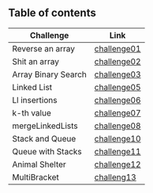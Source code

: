 ## Table of contents

Challenge           | Link
------------------- |--------
Reverse an array    | [challenge01](https://github.com/batool-alali-401-advanced-javascript/data-structures-and-algorithms/blob/master/JavaScript/challenges/arrayReverse/README.md)
Shit an array       | [challenge02](https://github.com/batool-alali-401-advanced-javascript/data-structures-and-algorithms/blob/master/JavaScript/challenges/arrayShift/README.md)
Array Binary Search | [challenge03](https://github.com/batool-alali-401-advanced-javascript/data-structures-and-algorithms/blob/master/JavaScript/challenges/arrayBinarySearch/README.md)
Linked List         | [challenge05](https://github.com/batool-alali-401-advanced-javascript/data-structures-and-algorithms/blob/master/Data-Structures/linkedList/README.md)
Ll insertions       | [challenge06](https://github.com/batool-alali-401-advanced-javascript/data-structures-and-algorithms/blob/master/Data-Structures/linkedList/README.md)
k-th value          | [challenge07](https://github.com/batool-alali-401-advanced-javascript/data-structures-and-algorithms/blob/master/Data-Structures/linkedList/README.md)
mergeLinkedLists    | [challenge08](https://github.com/batool-alali-401-advanced-javascript/data-structures-and-algorithms/blob/master/Data-Structures/linkedList/README.md)
Stack and Queue     | [challenge10](https://github.com/batool-alali-401-advanced-javascript/data-structures-and-algorithms/blob/queue-with-stacks/Data-Structures/stacksAndQueues/README.md)
Queue with Stacks   | [challenge11](https://github.com/batool-alali-401-advanced-javascript/data-structures-and-algorithms/blob/queue-with-stacks/Data-Structures/queueWithStacks/README.md)
Animal Shelter      | [challenge12](https://github.com/batool-alali-401-advanced-javascript/data-structures-and-algorithms/blob/fifo-animal-shelter/Data-Structures/fifoAnimalShelter/README.md)
MultiBracket        | [challeng13](https://github.com/batool-alali-401-advanced-javascript/data-structures-and-algorithms/blob/fifo-animal-shelter/JavaScript/challenges/multiBracketValidation/README.md)